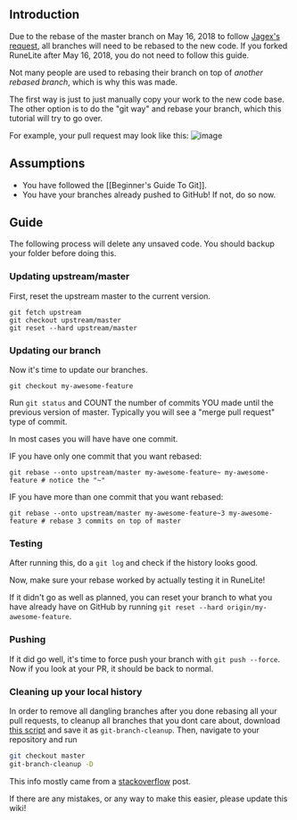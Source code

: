 ## Introduction
Due to the rebase of the master branch on May 16, 2018 to follow [Jagex's request](http://services.runescape.com/m=news/third-party-client-update?oldschool=1), all branches will need to be rebased to the new code. If you forked RuneLite after May 16, 2018, you do not need to follow this guide.

Not many people are used to rebasing their branch on top of *another rebased branch*, which is why this was made.

The first way is just to just manually copy your work to the new code base. The other option is to do the "git way" and rebase your branch, which this tutorial will try to go over.

For example, your pull request may look like this:
![image](https://user-images.githubusercontent.com/2388657/40209508-a6e6bef8-5a0d-11e8-81ce-83d741d8ada9.png)

## Assumptions
* You have followed the [[Beginner's Guide To Git]].
* You have your branches already pushed to GitHub! If not, do so now.

## Guide
The following process will delete any unsaved code. You should backup your folder before doing this.

### Updating upstream/master
First, reset the upstream master to the current version.
```
git fetch upstream
git checkout upstream/master
git reset --hard upstream/master
```

### Updating our branch
Now it's time to update our branches.
```
git checkout my-awesome-feature
```
Run `git status` and COUNT the number of commits YOU made until the previous version of master. Typically you will see a "merge pull request" type of commit.

In most cases you will have have one commit.

IF you have only one commit that you want rebased:
```
git rebase --onto upstream/master my-awesome-feature~ my-awesome-feature # notice the "~"
```
IF you have more than one commit that you want rebased:
```
git rebase --onto upstream/master my-awesome-feature~3 my-awesome-feature # rebase 3 commits on top of master
```

### Testing
After running this, do a `git log` and check if the history looks good.

Now, make sure your rebase worked by actually testing it in RuneLite!

If it didn't go as well as planned, you can reset your branch to what you have already have on GitHub by running `git reset --hard origin/my-awesome-feature`.

### Pushing
If it did go well, it's time to force push your branch with `git push --force`. Now if you look at your PR, it should be back to normal.

### Cleaning up your local history
In order to remove all dangling branches after you done rebasing all your pull requests, to cleanup all branches that you dont care about, download [this script](http://ix.io/1aJM) and save it as `git-branch-cleanup`. Then, navigate to your repository and run

```bash
git checkout master
git-branch-cleanup -D
```

This info mostly came from a [stackoverflow](https://stackoverflow.com/a/31882353) post.

If there are any mistakes, or any way to make this easier, please update this wiki!
